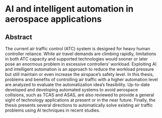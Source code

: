 # AI and intelligent automation in aerospace applications  
## Abstract  
The current air traffic control (ATC) system is designed for heavy human controller
reliance. While air travel demands are climbing rapidly, limitations in both ATC
capacity and supported technologies would sooner or later pose an enormous problem
in excessive controllers’ workload. Exploiting AI and intelligent automation is
an approach to reduce the workload pressure but still maintain or even increase
the airspace’s safety level. In this thesis, problems and benefits of controlling air
traffic with a higher automation level are analyzed to evaluate the automatization
idea’s feasibility. Up-to-date developed and developing automated systems to avoid
aerospace collisions, such as TCAS and ASAS, are also reviewed to provide a
general sight of technology applications at present or in the near future. Finally,
the thesis presents several directions to automatically solve existing air traffic
problems using AI techniques in recent studies.

